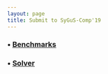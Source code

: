 ```yaml
---
layout: page
title: Submit to SyGuS-Comp'19
---
```


<h3>&bullet; <a href="benchmarks">Benchmarks</a></h3>

<h3>&bullet; <a href="solver">Solver</a></h3>